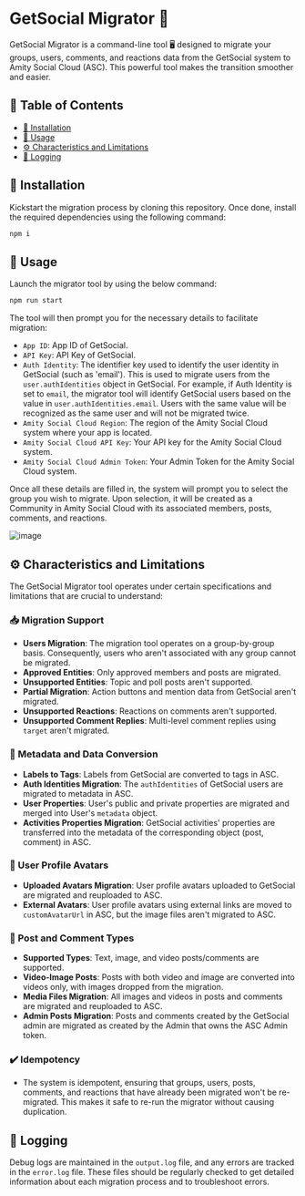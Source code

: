 # GetSocial Migrator 🔄

GetSocial Migrator is a command-line tool 🖥️ designed to migrate your groups, users, comments, and reactions data from the GetSocial system to Amity Social Cloud (ASC). This powerful tool makes the transition smoother and easier.

## 📖 Table of Contents
- [🔧 Installation](#installation)
- [📝 Usage](#usage)
- [⚙️ Characteristics and Limitations](#characteristics-and-limitations)
- [📝 Logging](#logging)

## 🔧 Installation
Kickstart the migration process by cloning this repository. Once done, install the required dependencies using the following command:
```bash
npm i
```

## 📝 Usage

Launch the migrator tool by using the below command:

```bash
npm run start
```

The tool will then prompt you for the necessary details to facilitate migration:

- `App ID`: App ID of GetSocial.
- `API Key`: API Key of GetSocial.
- `Auth Identity`: The identifier key used to identify the user identity in GetSocial (such as 'email'). This is used to migrate users from the `user.authIdentities` object in GetSocial. For example, if Auth Identity is set to `email`, the migrator tool will identify GetSocial users based on the value in `user.authIdentities.email`. Users with the same value will be recognized as the same user and will not be migrated twice.
- `Amity Social Cloud Region`: The region of the Amity Social Cloud system where your app is located.
- `Amity Social Cloud API Key`: Your API key for the Amity Social Cloud system.
- `Amity Social Cloud Admin Token`: Your Admin Token for the Amity Social Cloud system.

Once all these details are filled in, the system will prompt you to select the group you wish to migrate. Upon selection, it will be created as a Community in Amity Social Cloud with its associated members, posts, comments, and reactions.

![image](https://github.com/AmityCo/getsocial-migrator/assets/1589163/21c6a1c0-de57-45b1-b165-43ccb7e75611)

## ⚙️ Characteristics and Limitations

The GetSocial Migrator tool operates under certain specifications and limitations that are crucial to understand:

### 📥 Migration Support
- **Users Migration**: The migration tool operates on a group-by-group basis. Consequently, users who aren't associated with any group cannot be migrated.
- **Approved Entities**: Only approved members and posts are migrated.
- **Unsupported Entities**: Topic and poll posts aren't supported.
- **Partial Migration**: Action buttons and mention data from GetSocial aren't migrated.
- **Unsupported Reactions**: Reactions on comments aren't supported.
- **Unsupported Comment Replies**: Multi-level comment replies using `target` aren't migrated.

### 🔄 Metadata and Data Conversion
- **Labels to Tags**: Labels from GetSocial are converted to tags in ASC.
- **Auth Identities Migration**: The `authIdentities` of GetSocial users are migrated to metadata in ASC.
- **User Properties**: User's public and private properties are migrated and merged into User's `metadata` object.
- **Activities Properties Migration**: GetSocial activities' properties are transferred into the metadata of the corresponding object (post, comment) in ASC.

### 📸 User Profile Avatars
- **Uploaded Avatars Migration**: User profile avatars uploaded to GetSocial are migrated and reuploaded to ASC.
- **External Avatars**: User profile avatars using external links are moved to `customAvatarUrl` in ASC, but the image files aren't migrated to ASC.

### 📑 Post and Comment Types
- **Supported Types**: Text, image, and video posts/comments are supported.
- **Video-Image Posts**: Posts with both video and image are converted into videos only, with images dropped from the migration.
- **Media Files Migration**: All images and videos in posts and comments are migrated and reuploaded to ASC.
- **Admin Posts Migration**: Posts and comments created by the GetSocial admin are migrated as created by the Admin that owns the ASC Admin token.

### ✔️ Idempotency
- The system is idempotent, ensuring that groups, users, posts, comments, and reactions that have already been migrated won't be re-migrated. This makes it safe to re-run the migrator without causing duplication.

## 📝 Logging
Debug logs are maintained in the `output.log` file, and any errors are tracked in the `error.log` file. These files should be regularly checked to get detailed information about each migration process and to troubleshoot errors.
